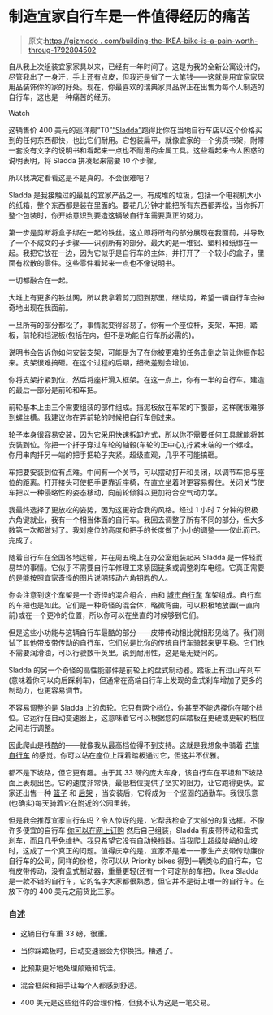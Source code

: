# 制造宜家自行车是一件值得经历的痛苦

> 原文:[https://gizmodo . com/building-the-IKEA-bike-is-a-pain-worth-throug-1792804502](https://gizmodo.com/building-the-ikea-bike-is-a-pain-worth-suffering-throug-1792804502)

自从我上次组装宜家家具以来，已经有一年时间了。这是为我的全新公寓设计的，尽管我出了一身汗，手上还有点皮，但我还是省了一大笔钱——这就是用宜家家居用品装饰你的家的好处。现在，你最喜欢的瑞典家具品牌正在出售为每个人制造的自行车，这也是一种痛苦的经历。

Watch

这辆售价 400 美元的巡洋舰“T0”[“Sladda”](http://www.ikea.com/us/en/catalog/products/30326728/)跑得比你在当地自行车店以这个价格买到的任何东西都快，也比它们耐用。它包装扁平，就像宜家的一个劣质书架，附带一套没有文字的说明书和看起来一点也不耐用的金属工具。这些看起来令人困惑的说明表明，将 Sladda 拼凑起来需要 10 个步骤。

所以我决定看看这是不是真的。不会很难吧？

Sladda 是我接触过的最乱的宜家产品之一。有成堆的垃圾，包括一个电视机大小的纸箱，整个东西都是装在里面的。要花几分钟才能把所有东西都弄松，当你拆开整个包装时，你开始意识到要造这辆破自行车需要真正的努力。

第一步是剪断将盒子绑在一起的铁丝。这立即将所有的部分展现在我面前，并导致了一个不成文的子步骤——识别所有的部分。最大的是一堆铝、塑料和纸绑在一起。我把它放在一边，因为它似乎是自行车的主体，并打开了一个较小的盒子，里面有松散的零件。这些零件看起来一点也不像说明书。

一切都融合在一起。

大堆上有更多的铁丝网，所以我拿着剪刀回到那里，继续剪，希望一辆自行车会神奇地出现在我面前。

一旦所有的部分都松了，事情就变得容易了。你有一个座位杆，支架，车把，踏板，前轮和挡泥板(包括在内，但不是功能自行车所必需的)。

说明书会告诉你如何安装支架，可能是为了在你被更难的任务击倒之前让你振作起来。支架很难搞砸。在这个过程的后期，细微差别会增加。

你将支架拧紧到位，然后将座杆滑入框架。在这一点上，你有一半的自行车。建造的最后一部分是前轮和车把。

前轮基本上由三个需要组装的部件组成。挡泥板放在车架的下腹部，这样就很难够到螺丝槽。我建议你在弄前轮的时候把自行车倒过来。

轮子本身很容易安装，因为它采用快速拆卸方式，所以你不需要任何工具就能将其安装到位。你把一个扦子穿过车轮的轴毂(车轮的正中心),拧紧末端的一个螺栓。你用串肉扦另一端的把手把轮子夹紧。超级直观，几乎不可能搞砸。

车把要安装到位有点难。中间有一个关节，可以摆动打开和关闭，以调节车把与座位的距离。打开接头可使把手更靠近座椅，在直立坐着时更容易握住。关闭关节使车把以一种侵略性的姿态移动，向前轮倾斜以更加符合空气动力学。

我最终选择了更放松的姿势，因为这更符合我的风格。经过 1 小时 7 分钟的积极六角键就业，我有一个相当体面的自行车。我回去调整了所有不同的部分，但大多数第一次都做对了。我对座位的高度和把手的长度做了小小的调整——仅此而已。完成了。

随着自行车在全国各地运输，并在周五晚上在办公室组装起来 Sladda 是一件轻而易举的事情。它似乎不需要自行车修理工来紧固链条或调整刹车电缆。它真正需要的是能按照宜家奇怪的图片说明转动六角钥匙的人。

你会注意到这个车架是一个奇怪的混合组合，由和 [城市自行车](http://centurycycles.com/buyers-guides/bicycle-types-how-to-pick-the-best-bike-for-you-pg9.htm) 车架组成。自行车的车把也是如此。它们是一种奇怪的混合体，略微弯曲，可以积极地放置(一直向前)或在一个更冷的位置，所以你可以在坐直的时候够到它们。

但是这些小功能与这辆自行车最酷的部分——皮带传动相比就相形见绌了。我们测试了其他带皮带传动的自行车，它们总是比你的传统自行车骑起来更平稳。它们也不需要润滑油，可以行驶数千英里。说到耐用性，这是毫无疑问的。

Sladda 的另一个奇怪的高性能部件是前轮上的盘式制动器。踏板上有过山车刹车(意味着你可以向后踩刹车)，但通常在高端自行车上发现的盘式刹车增加了更多的制动力，也更容易调节。

不容易调整的是 Sladda 上的齿轮。它只有两个档位，你甚至不能选择你在哪个档位。它运行在自动变速器上，这意味着它可以根据您的踩踏板在更硬或更软的档位之间进行调整。

因此爬山是残酷的——就像我从最高档位得不到支持。这就是我想象中骑着 [花旗自行车](https://www.citibikenyc.com/) 的感觉。你可以站在座位上踩着踏板通过它，但这并不优雅。

都不是下坡路，但它更有趣。由于其 33 磅的庞大车身，该自行车在平坦和下坡路面上表现出色。它的速度非常快，最低档位提供了坚实的阻力，让它跑得更快。宜家还出售一种 [篮子](http://www.ikea.com/us/en/catalog/products/40315480/) 和 [后架](http://www.ikea.com/us/en/catalog/products/00315482/) ，当安装后，它将成为一个坚固的通勤车。我很乐意(也确实)每天骑着它在附近的公园里转。

但是我会推荐宜家自行车吗？令人惊讶的是，它帮我检查了大部分的复选框。不像许多便宜的自行车 [你可以在网上订购](http://www.bikesdirect.com/) 然后自己组装，Sladda 有皮带传动和盘式刹车，而且几乎免维护。我只希望它没有自动换挡器。当我爬上超级陡峭的山坡时，这成了一个真正的问题。值得庆幸的是，宜家不是唯一一家生产皮带传动廉价自行车的公司，同样的价格，你可以从 Priority bikes 得到一辆类似的自行车，它有皮带传动，没有盘式制动器，重量更轻(还有一个可定制的车把)。Ikea Sladda 是一款不错的自行车，它的名字大家都很熟悉，但它并不是街上唯一的自行车。在放下你的 400 美元之前货比三家。

### **自述**

*   这辆自行车重 33 磅，很重。
*   当你踩踏板时，自动变速器会为你换挡。糟透了。
*   比预期更好地处理颠簸和坑洼。

*   混合框架和把手让每个人都感到舒适。
*   400 美元是这些组件的合理价格，但我不认为这是一笔交易。